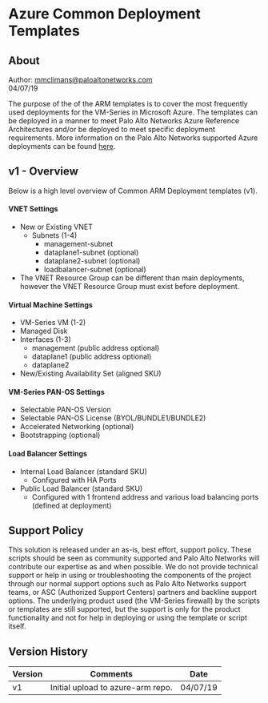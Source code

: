 # Azure Common Deployment Templates

## About
Author: mmclimans@paloaltonetworks.com</br>
        04/07/19

The purpose of the of the ARM templates is to cover the most frequently used deployments for the VM-Series in Microsoft Azure.  The templates can be deployed in a manner to meet Palo Alto Networks Azure Reference Architectures and/or be deployed to meet specific deployment requirements.  More information on the Palo Alto Networks supported Azure deployments can be found [here](https://live.paloaltonetworks.com/t5/Microsoft-Azure/ct-p/Azure).

## v1 - Overview
Below is a high level overview of Common ARM Deployment templates (v1).
#### VNET Settings
* New or Existing VNET
   * Subnets (1-4)
      * management-subnet
      * dataplane1-subnet (optional)
      * dataplane2-subnet (optional)
      * loadbalancer-subnet (optional)
* The VNET Resource Group can be different than main deployments, however the VNET Resource Group must exist before deployment.
#### Virtual Machine Settings
* VM-Series VM (1-2)
* Managed Disk
* Interfaces (1-3)
   * management (public address optional)
   * dataplane1 (public address optional)
   * dataplane2 
* New/Existing Availability Set (aligned SKU)
#### VM-Series PAN-OS Settings
* Selectable PAN-OS Version
* Selectable PAN-OS License (BYOL/BUNDLE1/BUNDLE2)
* Accelerated Networking (optional)
* Bootstrapping (optional)
#### Load Balancer Settings
* Internal Load Balancer (standard SKU)
   * Configured with HA Ports
* Public Load Balancer (standard SKU)
   * Configured with 1 frontend address and various load balancing ports (defined at deployment)

## Support Policy
This solution is released under an as-is, best effort, support policy. These scripts should be seen as community supported and Palo Alto Networks will contribute our expertise as and when possible. We do not provide technical support or help in using or troubleshooting the components of the project through our normal support options such as Palo Alto Networks support teams, or ASC (Authorized Support Centers) partners and backline support options. The underlying product used (the VM-Series firewall) by the scripts or templates are still supported, but the support is only for the product functionality and not for help in deploying or using the template or script itself.

## Version History

| Version  | Comments | Date |
| ------------- | ------------- | ------------- |
| v1  | Initial upload to azure-arm repo.  | 04/07/19  |

